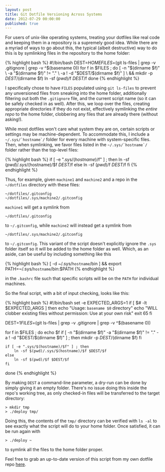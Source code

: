 ```yaml
---
layout: post
title: Git Dotfile Versioning Across Systems
date: 2012-07-29 00:00:00
published: true
---
```


For users of unix-like operating systems, treating your dotfiles like
real code and keeping them in a repository is a supremely good idea.
While there are a myriad of ways to go about this, the typical (albeit
destructive) way to do this is by symlinking files in the repository
to the home folder:

{% highlight bash %}
#!/bin/bash
DEST=$HOME
FILES=$(git ls-files | grep -v .gitignore | grep -v ^$(basename $0)$)
for f in $FILES ; do
    [ -n "$(dirname $f)" \ 
      -a "$(dirname $f)" != "." \
      -a ! -d "$DEST/$(dirname $f)" ] \ 
    && mkdir -p $DEST/$(dirname $f)
    ln -sf $(pwd)/$f $DEST/$f
done
{% endhighlight %}

I specifically chose to have `FILES` populated using `git ls-files` to
prevent any unversioned files from sneaking into the home folder,
additionally filtering out both the `.gitignore` file, and the current
script name (so it can be safely checked in as well).  After this, we
loop over the files, creating appropriate directories if they do not
exist, effectively symlinking the *entire repo* to the home folder,
clobbering any files that are already there (without asking!).

While most dotfiles won't care what system they are on, certain
scripts or settings may be machine-dependent.  To accommodate this, I
include a ``~/.sys/`hostname`/`` folder for every machine with
system-specific files.  Then, when symlinking, we favor files listed
in the ``~/.sys/`hostname`/`` folder rather than the top-level files:

{% highlight bash %}
if [ -e ".sys/$(hostname)/$f" ] ; then
    ln -sf $(pwd)/.sys/$(hostname)/$f $DEST/$f
else
    ln -sf $(pwd)/$f $DEST/$f
fi
{% endhighlight %}

Thus, for example, given `machine1` and `machine2` and a repo in the
`~/dotfiles` directory with these files:
    
	~/dotfiles/.gitconfig
	~/dotfiles/.sys/machine2/.gitconfig

`machine1` will get a symlink from

    ~/dotfiles/.gitconfig 
	
to `~/.gitconfig`, while `machine2` will instead get a symlink from

    ~/dotfiles/.sys/machine2/.gitconfig
	
to `~/.gitconfig`.  This variant of the script doesn't explicitly
ignore the `.sys` folder itself so it will be added to the home folder
as well.  Which, as an aside, can be useful by including something
like this

{% highlight bash %}
[ -d ~/.sys/`hostname`/bin ] && export PATH=~/.sys/`hostname`/bin:$PATH
{% endhighlight %}

in the `.bashrc` file such that specific scripts will be on the `PATH`
for individual machines.

So the final script, with a bit of input checking, looks like this:

{% highlight bash %}
#!/bin/bash
set -e
EXPECTED_ARGS=1
if [ $# -lt $EXPECTED_ARGS ]
then
    echo "Usage: `basename $0` directory"
    echo "WILL clobber existing files without permission: Use at your own risk"
    exit 65 
fi

DEST=$1
FILES=$(git ls-files | grep -v .gitignore | grep -v ^$(basename $0)$)

for f in $FILES ; do
    echo $f
    if [ -n "$(dirname $f)" -a "$(dirname $f)" != "." -a ! -d "$DEST/$(dirname $f)" ] ; then
        mkdir -p $DEST/$(dirname $f)
    fi
	
    if [ -e ".sys/$(hostname)/$f" ] ; then
        ln -sf $(pwd)/.sys/$(hostname)/$f $DEST/$f
    else
        ln -sf $(pwd)/$f $DEST/$f
    fi
done
{% endhighlight %}

By making `DEST` a command-line parameter, a dry-run can be done by
simply giving it an empty folder.  There's no issue doing this inside
the repo's working tree, as only checked-in files will be transferred
to the target directory:

    > mkdir tmp
    > ./deploy tmp/

Doing this, the contents of the `tmp/` directory can be verified with
`ls -al` to see exactly what the script will do to your home folder.
Once satisfied, it can be run again with

    > ./deploy ~
	
to symlink all the files to the home folder proper.

Feel free to grab an up-to-date version of this script from my own
dotfile repo [here][1].

[1]: https://github.com/malloc47/config/blob/master/deploy

